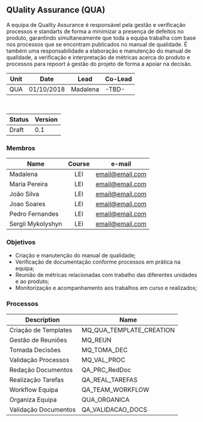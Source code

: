 ## QUality Assurance (QUA)

A equipa de Quality Assurance é responsável pela gestão e verificação processos e standarts de forma a minimizar a presença de defeitos no produto, garantindo simultaneamente que toda a equipa trabalha com base nos processos que se encontram publicados no manual de qualidade.
É também uma responsabilidade a elaboração e manutenção do manual de qualidade, a verificação e interpretação de métricas acerca do produto e processos para repoort á gestão do projeto de forma a apoiar na decisão.

Unit | Date | Lead | Co-Lead
--- | --- | --- | ---
QUA | 01/10/2018 | Madalena | -TBD-

<br/>

Status | Version
--- | ---
Draft | 0.1

### Membros

Name | Course | e-mail
--- | :---: | ---
Madalena | LEI | email@email.com
Maria Pereira | LEI | email@email.com
João Silva | LEI | email@email.com
Joao Soares | LEI | email@email.com
Pedro Fernandes | LEI | email@email.com
Sergii Mykolyshyn | LEI | email@email.com


### Objetivos

* Criação e manutenção do manual de qualidade;
* Verificação de documentação conforme processos em prática na equipa;
* Reunião de métricas relacionadas com trabalho das diferentes unidades e ao produto;
* Monitorização e acompanhamento aos trabalhos em curso e realizados;

### Processos

Description | Name
--- | ---
Criação de Templates | MQ_QUA_TEMPLATE_CREATION
Gestão de Reuniões | MQ_REUN
Tomada Decisões | MQ_TOMA_DEC
Validação Processos | MQ_VAL_PROC
Redação Documentos | QA_PRC_RedDoc
Realização Tarefas | QA_REAL_TAREFAS
Workflow Equipa | QA_TEAM_WORKFLOW
Organiza Equipa | QUA_ORGANICA
Validação Documentos | QA_VALIDACAO_DOCS
